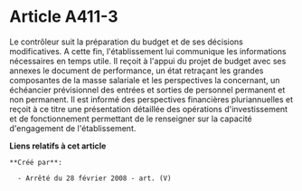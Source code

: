 # Article A411-3

Le contrôleur suit la préparation du budget et de ses décisions modificatives. A cette fin, l'établissement lui communique
les informations nécessaires en temps utile. Il reçoit à l'appui du projet de budget avec ses annexes le document de
performance, un état retraçant les grandes composantes de la masse salariale et les perspectives la concernant, un échéancier
prévisionnel des entrées et sorties de personnel permanent et non permanent. Il est informé des perspectives financières
pluriannuelles et reçoit à ce titre une présentation détaillée des opérations d'investissement et de fonctionnement
permettant de le renseigner sur la capacité d'engagement de l'établissement.

**Liens relatifs à cet article**

	**Créé par**:

	  - Arrêté du 28 février 2008 - art. (V)
